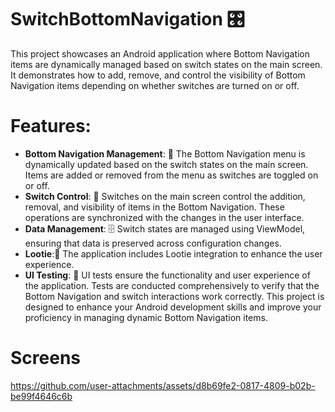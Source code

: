 #  SwitchBottomNavigation 🎛️
This project showcases an Android application where Bottom Navigation items are dynamically managed based on switch states on the main screen. It demonstrates how to add, remove, and control the visibility of Bottom Navigation items depending on whether switches are turned on or off.

 # Features:
- **Bottom Navigation Management**: 📲 The Bottom Navigation menu is dynamically updated based on the switch states on the main screen. Items are added or removed from the menu as switches are toggled on or off.
- **Switch Control**: 🔄 Switches on the main screen control the addition, removal, and visibility of items in the Bottom Navigation. These operations are synchronized with the changes in the user interface.
- **Data Management**: 🗄️ Switch states are managed using ViewModel, ensuring that data is preserved across configuration changes.
-  **Lootie**:🎉 The application includes Lootie integration to enhance the user experience.
-  **UI Testing**: 🧪 UI tests ensure the functionality and user experience of the application. Tests are conducted comprehensively to verify that the Bottom Navigation and switch interactions work correctly.
This project is designed to enhance your Android development skills and improve your proficiency in managing dynamic Bottom Navigation items.

# Screens
https://github.com/user-attachments/assets/d8b69fe2-0817-4809-b02b-be99f4646c6b




